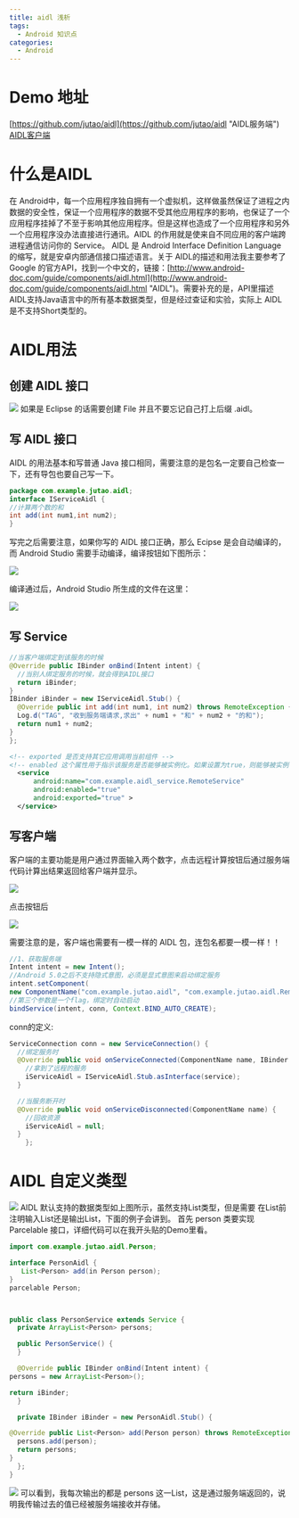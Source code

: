 ```yaml
---
title: aidl 浅析
tags:
  - Android 知识点
categories:
  - Android
---
```


# Demo 地址
[https://github.com/jutao/aidl](https://github.com/jutao/aidl "AIDL服务端")
[AIDL客户端](https://github.com/jutao/aidlclient)

# 什么是AIDL
在 Android中，每一个应用程序独自拥有一个虚拟机，这样做虽然保证了进程之内数据的安全性，保证一个应用程序的数据不受其他应用程序的影响，也保证了一个应用程序挂掉了不至于影响其他应用程序。但是这样也造成了一个应用程序和另外一个应用程序没办法直接进行通讯。AIDL 的作用就是使来自不同应用的客户端跨进程通信访问你的 Service。
AIDL 是 Android Interface Definition Language 的缩写，就是安卓内部通信接口描述语言。关于 AIDL的描述和用法我主要参考了Google 的官方API，找到一个中文的，链接：[http://www.android-doc.com/guide/components/aidl.html](http://www.android-doc.com/guide/components/aidl.html "AIDL")。需要补充的是，API里描述AIDL支持Java语言中的所有基本数据类型，但是经过查证和实验，实际上 AIDL 是不支持Short类型的。

# AIDL用法
## 创建 AIDL 接口
![](http://i.imgur.com/hIeNjic.png)
如果是 Eclipse 的话需要创建 File 并且不要忘记自己打上后缀 .aidl。

## 写 AIDL 接口
AIDL 的用法基本和写普通 Java 接口相同，需要注意的是包名一定要自己检查一下，还有导包也要自己写一下。

```java
package com.example.jutao.aidl;
interface IServiceAidl {
//计算两个数的和
int add(int num1,int num2);
}
```

写完之后需要注意，如果你写的 AIDL 接口正确，那么 Ecipse 是会自动编译的，而 Android Studio 需要手动编译，编译按钮如下图所示：

![](http://i.imgur.com/NnSnU2a.png)

编译通过后，Android Studio 所生成的文件在这里：

![](http://i.imgur.com/VTAkxIR.png)

## 写 Service
```java
//当客户端绑定到该服务的时候
@Override public IBinder onBind(Intent intent) {
  //当别人绑定服务的时候，就会得到AIDL接口
  return iBinder;
}
IBinder iBinder = new IServiceAidl.Stub() {
  @Override public int add(int num1, int num2) throws RemoteException {
  Log.d("TAG", "收到服务端请求,求出" + num1 + "和" + num2 + "的和");
  return num1 + num2;
}
};
```

```xml
<!-- exported 是否支持其它应用调用当前组件 -->
<!-- enabled 这个属性用于指示该服务是否能够被实例化。如果设置为true，则能够被实例化，否则不能被实例化。默认值是true -->
  <service
      android:name="com.example.aidl_service.RemoteService"
      android:enabled="true"
      android:exported="true" >
  </service>
```

## 写客户端

客户端的主要功能是用户通过界面输入两个数字，点击远程计算按钮后通过服务端代码计算出结果返回给客户端并显示。

![](http://i.imgur.com/zoqkeKX.png)

点击按钮后

![](http://i.imgur.com/JAs8dhp.png)

需要注意的是，客户端也需要有一模一样的 AIDL 包，连包名都要一模一样！！

```java
//1、获取服务端
Intent intent = new Intent();
//Android 5.0之后不支持隐式意图，必须是显式意图来启动绑定服务
intent.setComponent(
new ComponentName("com.example.jutao.aidl", "com.example.jutao.aidl.RemoteService"));
//第三个参数是一个flag，绑定时自动启动
bindService(intent, conn, Context.BIND_AUTO_CREATE);
```
conn的定义:

```java
ServiceConnection conn = new ServiceConnection() {
  //绑定服务时
  @Override public void onServiceConnected(ComponentName name, IBinder service) {
    //拿到了远程的服务
    iServiceAidl = IServiceAidl.Stub.asInterface(service);
  }

  //当服务断开时
  @Override public void onServiceDisconnected(ComponentName name) {
    //回收资源
    iServiceAidl = null;
  }
    };
```
# AIDL 自定义类型 #
![](http://i.imgur.com/xnkwiMg.png)
AIDL 默认支持的数据类型如上图所示，虽然支持List类型，但是需要 在List前注明输入List还是输出List，下面的例子会讲到。
首先 person 类要实现 Parcelable 接口，详细代码可以在我开头贴的Demo里看。

```java
import com.example.jutao.aidl.Person;

interface PersonAidl {
   List<Person> add(in Person person);
}
parcelable Person;



public class PersonService extends Service {
  private ArrayList<Person> persons;

  public PersonService() {
  }

  @Override public IBinder onBind(Intent intent) {
persons = new ArrayList<Person>();

return iBinder;
  }

  private IBinder iBinder = new PersonAidl.Stub() {

@Override public List<Person> add(Person person) throws RemoteException {
  persons.add(person);
  return persons;
}
  };
}
```

![](http://i.imgur.com/78H8w2N.png)
可以看到，我每次输出的都是 persons 这一List，这是通过服务端返回的，说明我传输过去的值已经被服务端接收并存储。
